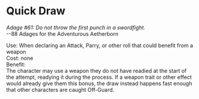 # Quick Draw

*Adage #61: Do not throw the first punch in a swordfight.*  
--88 Adages for the Adventurous Aetherborn

Use: When declaring an Attack, Parry, or other roll that could benefit from a weapon  
Cost: none  
Benefit:  
The character may use a weapon they do not have readied at the start of the attempt, readying it during the process. If a weapon trait or other effect would already give them this bonus, the draw instead happens fast enough that other characters are caught Off-Guard.